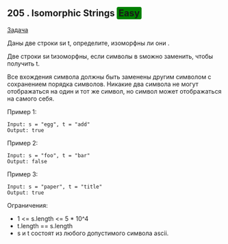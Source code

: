 ## 205 . Isomorphic Strings <span style="background-color: green; padding: 2px 4px; border-radius: 4px;">Easy</span>

[Задача](https://leetcode.com/problems/isomorphic-strings/description/)

Даны две строки sи t, определите, изоморфны ли они .

Две строки sи tизоморфны, если символы в sможно заменить, чтобы получить t.

Все вхождения символа должны быть заменены другим символом с сохранением порядка символов. Никакие два символа не могут отображаться на один и тот же символ, но символ может отображаться на самого себя.



Пример 1:

```
Input: s = "egg", t = "add"
Output: true
```

Пример 2:

```
Input: s = "foo", t = "bar"
Output: false
```
Пример 3:
```
Input: s = "paper", t = "title"
Output: true
```



Ограничения:

* 1 <= s.length <= 5 * 10^4
* t.length == s.length
* s и t состоят из любого допустимого символа ascii.



